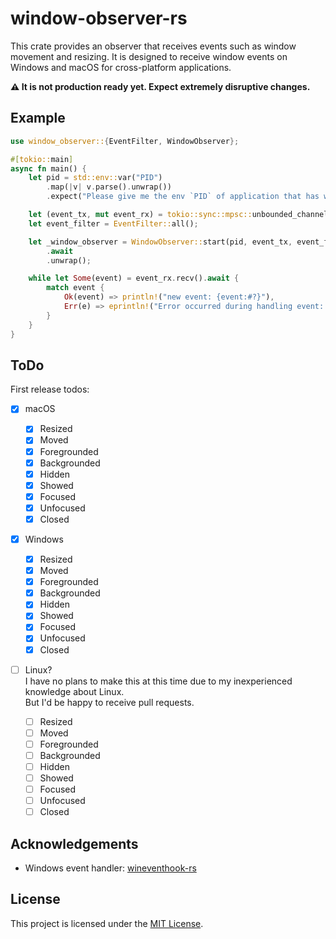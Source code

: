 # window-observer-rs
This crate provides an observer that receives events such as window movement and resizing.
It is designed to receive window events on Windows and macOS for cross-platform applications.

**⚠️ It is not production ready yet. Expect extremely disruptive changes.**

## Example
```rust
use window_observer::{EventFilter, WindowObserver};

#[tokio::main]
async fn main() {
    let pid = std::env::var("PID")
        .map(|v| v.parse().unwrap())
        .expect("Please give me the env `PID` of application that has window.");

    let (event_tx, mut event_rx) = tokio::sync::mpsc::unbounded_channel();
    let event_filter = EventFilter::all();

    let _window_observer = WindowObserver::start(pid, event_tx, event_filter)
        .await
        .unwrap();

    while let Some(event) = event_rx.recv().await {
        match event {
            Ok(event) => println!("new event: {event:#?}"),
            Err(e) => eprintln!("Error occurred during handling event: {e:#?}"),
        }
    }
}
```

## ToDo
First release todos:
- [x] macOS
  - [x] Resized
  - [x] Moved
  - [x] Foregrounded
  - [x] Backgrounded
  - [x] Hidden
  - [x] Showed
  - [x] Focused
  - [x] Unfocused
  - [x] Closed
- [x] Windows
  - [x] Resized
  - [x] Moved
  - [x] Foregrounded
  - [x] Backgrounded
  - [x] Hidden
  - [x] Showed
  - [x] Focused
  - [x] Unfocused
  - [x] Closed
- [ ] Linux?  
  I have no plans to make this at this time due to my inexperienced knowledge about Linux.  
  But I'd be happy to receive pull requests.

  - [ ] Resized
  - [ ] Moved
  - [ ] Foregrounded
  - [ ] Backgrounded
  - [ ] Hidden
  - [ ] Showed
  - [ ] Focused
  - [ ] Unfocused
  - [ ] Closed

## Acknowledgements
- Windows event handler: [wineventhook-rs](https://github.com/OpenByteDev/wineventhook-rs/)

## License
This project is licensed under the [MIT License](./LICENSE).
